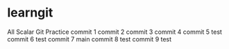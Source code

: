 # learngit
All Scalar Git Practice
commit 1
commit 2
commit 3
commit 4
commit 5 test
commit 6 test
commit 7 main
commit 8 test
commit 9 test